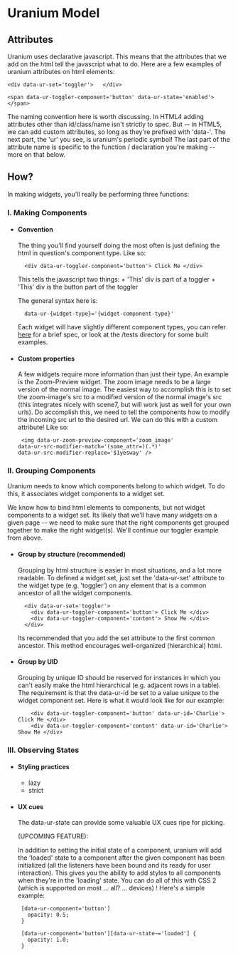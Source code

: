 # Uranium Model #

## Attributes ##

Uranium uses declarative javascript. This means that the attributes that we add on the html tell the javascript what to do. Here are a few examples of uranium attributes on html elements:

    <div data-ur-set='toggler'>   </div>

    <span data-ur-toggler-component='button' data-ur-state='enabled'>   </span>

The naming convention here is worth discussing. In HTML4 adding attributes other than id/class/name isn't strictly to spec. But -- in HTML5, we can add custom attributes, so long as they're prefixed with 'data-'. The next part, the 'ur' you see, is uranium's periodic symbol! The last part of the attribute name is specific to the function / declaration you're making -- more on that below.

## How? ##

In making widgets, you'll really be performing three functions:

### I. Making Components ###

-  
   #### Convention ####

   The thing you'll find yourself doing the most often is just defining the html in question's component type. Like so:

        <div data-ur-toggler-component='button'> Click Me </div>

   This tells the javascript two things:
      +  'This' div is part of a toggler
      +  'This' div is the button part of the toggler

   The general syntax here is:

        data-ur-{widget-type}='{widget-component-type}'

   Each widget will have slightly different component types, you can refer [here](widgets.md) for a brief spec, or look at the /tests directory for some built examples.

-  
   #### Custom properties ####
   
   A few widgets require more information than just their type. An example is the Zoom-Preview widget. The zoom image needs to be a large version of the normal image. The easiest way to accomplish this is to set the zoom-image's src to a modified version of the normal image's src (this integrates nicely with scene7, but will work just as well for your own urls). Do accomplish this, we need to tell the components how to modify the incoming src url to the desired url. We can do this with a custom attribute! Like so:

   <code> &lt;img data-ur-zoom-preview-component='zoom_image' data-ur-src-modifier-match='(some_attr=)(.*)' data-ur-src-modifier-replace='$1yesway' /&gt; </code>

### II. Grouping Components ###

Uranium needs to know which components belong to which widget. To do this, it associates widget components to a widget set. 

We know how to bind html elements to components, but not widget components to a widget set. Its likely that we'll have many widgets on a given page -- we need to make sure that the right components get grouped together to make the right widget(s). We'll continue our toggler example from above.

-  
   #### Group by structure (recommended) ####

   Grouping by html structure is easier in most situations, and a lot more readable. To defined a widget set, just set the 'data-ur-set' attribute to the widget type (e.g. 'toggler') on any element that is a common ancestor of all the widget components.

        <div data-ur-set='toggler'>
          <div data-ur-toggler-component='button'> Click Me </div>
          <div data-ur-toggler-component='content'> Show Me </div>
        </div>

   Its recommended that you add the set attribute to the first common ancestor. This method encourages well-organized (hierarchical) html.

-  
   #### Group by UID ####

   Grouping by unique ID should be reserved for instances in which you can't easily make the html hierarchical (e.g. adjacent rows in a table). The requirement is that the data-ur-id be set to a value unique to the widget component set. Here is what it would look like for our example:

          <div data-ur-toggler-component='button' data-ur-id='Charlie'> Click Me </div>
          <div data-ur-toggler-component='content' data-ur-id='Charlie'> Show Me </div>


### III. Observing States ###
-  
   #### Styling practices ####
   -  lazy
   -  strict
-  
   #### UX cues ####

   The data-ur-state can provide some valuable UX cues ripe for picking. 

   (UPCOMING FEATURE):

   In addition to setting the initial state of a component, uranium will add the 'loaded' state to a component after the given component has been initialized (all the listeners have been bound and its ready for user interaction). This gives you the ability to add styles to all components when they're in the 'loading' state. You can do all of this with CSS 2 (which is supported on most ... all? ... devices) ! Here's a simple example:

       [data-ur-component='button']
         opacity: 0.5;
       }

       [data-ur-component='button'][data-ur-state~='loaded'] {
         opacity: 1.0;              
       }
        
